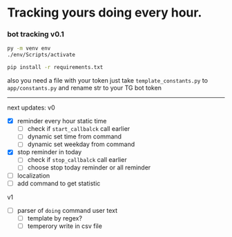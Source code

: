 # Tracking yours doing every hour.

### bot tracking v0.1

```bash
py -m venv env 
./env/Scripts/activate 

pip install -r requirements.txt 
```

also you need a file with your token
just take `template_constants.py` to `app/constants.py`
and rename str to your TG bot token

---

next updates:
v0
- [x] reminder every hour static time
    - [ ] check if `start_callbalck` call earlier
    - [ ] dynamic set time from command
    - [ ] dynamic set weekday from command
- [x] stop reminder in today
    - [ ] check if `stop_callbalck` call earlier
    - [ ] choose stop today reminder or all reminder
- [ ] localization
- [ ] add command to get statistic

v1  
- [ ] parser of `doing` command user text
    - [ ] template by regex? 
    - [ ] temperory write in csv file